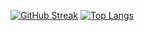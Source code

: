 <a href="https://git.io/streak-stats" style="margin: auto;"><img src="https://streak-stats.demolab.com?user=AsadiAhmad&theme=dark" alt="GitHub Streak" /></a>
[![Top Langs](https://github-readme-stats.vercel.app/api/top-langs/?username=AsadiAhmad&theme=dark&layout=compact)](https://github.com/anuraghazra/github-readme-stats)
